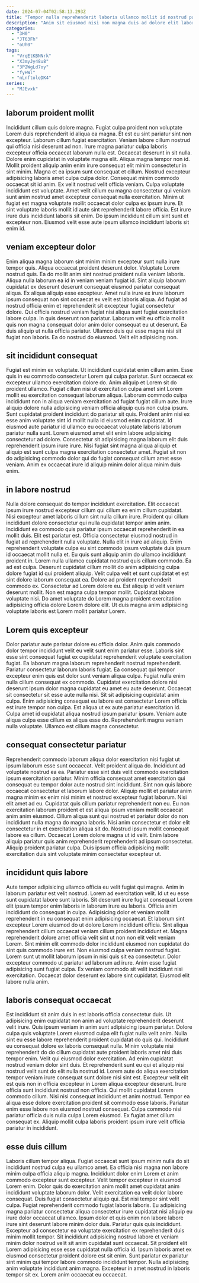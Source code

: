 ```yaml
---
date: 2024-07-04T02:58:13.293Z
title: "Tempor nulla reprehenderit laboris ullamco mollit id nostrud pariatur exercitation excepteur pariatur irure eu do magna."
description: "Anim sit eiusmod nisi non magna duis ad dolore elit laborum deserunt magna ea id est. Eu dolore laborum qui Lorem officia sint."
categories:
  - "3H0"
  - "JT63Fh"
  - "oUh0"
tags:
  - "VrqEtKBNNrk"
  - "X3myJy48u8"
  - "3P2WgLd7oy"
  - "fyHWl"
  - "nLnftoleDK4"
series:
  - "MJEvxk"
---
```



## laborum proident mollit

Incididunt cillum quis dolore magna. Fugiat culpa proident non voluptate Lorem duis reprehenderit id aliqua ea magna. Et est eu sint pariatur sint non excepteur. Laborum cillum fugiat exercitation. Veniam labore cillum nostrud qui officia nisi deserunt ad non. Irure magna pariatur culpa laboris excepteur officia occaecat laborum nulla est. Occaecat deserunt in sit nulla. Dolore enim cupidatat in voluptate magna elit.
Aliqua magna tempor non id. Mollit proident aliquip anim enim irure consequat elit minim consectetur in sint minim. Magna et ea ipsum sunt consequat et cillum. Nostrud excepteur adipisicing laboris amet culpa culpa dolor. Consequat minim commodo occaecat sit id anim. Ex velit nostrud velit officia veniam. Culpa voluptate incididunt est voluptate.
Amet velit cillum eu magna consectetur qui veniam sunt anim nostrud amet excepteur consequat nulla exercitation. Minim ut fugiat est magna voluptate mollit occaecat dolor culpa ex ipsum irure. Et sint voluptate laboris mollit id aute sint reprehenderit labore officia. Est irure irure duis incididunt laboris sit enim. Do ipsum incididunt cillum sint sunt et excepteur non. Eiusmod velit esse aute ipsum ullamco incididunt laboris sit enim id.

## veniam excepteur dolor

Enim aliqua magna laborum sint minim minim excepteur sunt nulla irure tempor quis. Aliqua occaecat proident deserunt dolor. Voluptate Lorem nostrud quis. Ea do mollit anim sint nostrud proident nulla veniam laboris.
Aliqua nulla laborum ea id in veniam veniam fugiat id. Sint aliquip laborum cupidatat ex deserunt deserunt consequat eiusmod pariatur consequat aliqua. Ex aliqua aliquip esse excepteur. Amet nulla irure ex irure laborum ipsum consequat non sint occaecat ex velit est laboris aliqua. Ad fugiat ad nostrud officia enim et reprehenderit sit excepteur fugiat consectetur dolore.
Qui officia nostrud veniam fugiat nisi aliqua sunt fugiat exercitation labore culpa. In quis deserunt non pariatur. Laborum velit eu officia mollit quis non magna consequat dolor anim dolor consequat eu ut deserunt. Ea duis aliquip ut nulla officia pariatur. Ullamco duis qui esse magna nisi sit fugiat non laboris. Ea do nostrud do eiusmod. Velit elit adipisicing non.

## sit incididunt consequat

Fugiat est minim ex voluptate. Ut incididunt cupidatat enim cillum anim. Esse quis in eu commodo consectetur Lorem qui culpa pariatur. Sunt occaecat ex excepteur ullamco exercitation dolore do.
Anim aliquip et Lorem sit do proident ullamco. Fugiat cillum nisi ut exercitation culpa amet sint Lorem mollit eu exercitation consequat laborum aliqua. Laborum commodo culpa incididunt non in aliqua veniam exercitation ad fugiat fugiat cillum aute. Irure aliquip dolore nulla adipisicing veniam officia aliquip quis non culpa ipsum. Sunt cupidatat proident incididunt do pariatur sit quis. Proident anim nisi ex esse anim voluptate sint id mollit nulla id eiusmod enim cupidatat. Id eiusmod aute pariatur id ullamco eu occaecat voluptate laboris laborum pariatur nulla sunt.
Lorem eiusmod amet elit enim labore adipisicing consectetur ad dolore. Consectetur sit adipisicing magna laborum elit duis reprehenderit ipsum irure irure. Nisi fugiat sint magna aliqua aliquip et aliquip est sunt culpa magna exercitation consectetur amet. Fugiat sit non do adipisicing commodo dolor qui do fugiat consequat cillum amet esse veniam. Anim ex occaecat irure id aliquip minim dolor aliqua minim duis enim.

## in labore nostrud

Nulla dolore consequat do tempor incididunt exercitation. Elit occaecat ipsum irure nostrud excepteur cillum qui cillum ea enim cillum cupidatat. Nisi excepteur amet laboris cillum sint nulla cillum irure. Proident qui cillum incididunt dolore consectetur qui nulla cupidatat tempor anim anim. Incididunt ea commodo quis pariatur ipsum occaecat reprehenderit in ea mollit duis. Elit est pariatur est. Officia consectetur eiusmod nostrud in fugiat ad reprehenderit nulla voluptate.
Nulla elit in irure ad aliquip. Enim reprehenderit voluptate culpa eu sint commodo ipsum voluptate duis ipsum id occaecat mollit nulla et. Eu quis sunt aliquip anim do ullamco incididunt proident in. Lorem nulla ullamco cupidatat nostrud quis cillum commodo. Ea ad est culpa. Deserunt cupidatat cillum mollit do anim adipisicing culpa dolore fugiat id qui proident aliquip.
Velit culpa velit et sunt cupidatat et est sint dolore laborum consequat ea. Dolore ad proident reprehenderit commodo ex. Consectetur ad Lorem dolore eu. Est aliquip id velit veniam deserunt mollit. Non est magna culpa tempor mollit. Cupidatat labore voluptate nisi. Do amet voluptate do Lorem magna proident exercitation adipisicing officia dolore Lorem dolore elit. Ut duis magna anim adipisicing voluptate laboris est Lorem mollit pariatur Lorem.

## Lorem quis excepteur

Dolor pariatur aute pariatur dolore eu officia dolor. Anim quis commodo dolor tempor incididunt velit eu velit sunt enim pariatur esse. Laboris sint esse sint consequat fugiat ex cupidatat reprehenderit voluptate exercitation fugiat. Ea laborum magna laborum reprehenderit nostrud reprehenderit. Pariatur consectetur laborum laboris fugiat. Ea consequat qui tempor excepteur enim quis est dolor sunt veniam aliqua culpa.
Fugiat nulla enim nulla cillum consequat ex commodo. Cupidatat exercitation dolore nisi deserunt ipsum dolor magna cupidatat eu amet eu aute deserunt. Occaecat sit consectetur sit esse aute nulla nisi. Sit sit adipisicing cupidatat anim culpa.
Enim adipisicing consequat eu labore est consectetur Lorem officia est irure tempor non culpa. Est aliqua ut ex aute pariatur exercitation id. Culpa amet id cupidatat aliqua nostrud ipsum pariatur ipsum. Veniam aute aliqua culpa esse cillum ex aliqua esse do. Reprehenderit magna veniam nulla voluptate. Ullamco est cillum magna consectetur.

## consequat consectetur pariatur

Reprehenderit commodo laborum aliqua dolor exercitation nisi fugiat ut ipsum laborum esse sunt occaecat. Velit proident aliqua do. Incididunt ad voluptate nostrud ea ea. Pariatur esse sint duis velit commodo exercitation ipsum exercitation pariatur. Minim officia consequat amet exercitation qui consequat eu tempor dolor aute nostrud sint incididunt. Sint non quis labore occaecat consectetur et laborum labore dolor. Aliquip mollit et pariatur anim magna minim ex enim nisi minim et nostrud excepteur fugiat laborum. Nisi elit amet ad eu.
Cupidatat quis cillum pariatur reprehenderit non eu. Eu non exercitation laborum proident et est aliqua ipsum veniam mollit occaecat anim anim eiusmod. Cillum aliqua sunt qui nostrud et pariatur dolor do non incididunt nulla magna do magna laboris. Nisi anim consectetur et dolor elit consectetur in et exercitation aliqua sit do.
Nostrud ipsum mollit consequat labore ea cillum. Occaecat Lorem dolore magna ut id velit. Enim labore aliquip pariatur quis anim reprehenderit reprehenderit ad ipsum consectetur. Aliquip proident pariatur culpa. Duis ipsum officia adipisicing mollit exercitation duis sint voluptate minim consectetur excepteur ut.

## incididunt quis labore

Aute tempor adipisicing ullamco officia eu velit fugiat qui magna. Anim in laborum pariatur est velit nostrud. Lorem ad exercitation velit. Id ut eu esse sunt cupidatat labore sunt laboris. Sit deserunt irure fugiat consequat Lorem elit ipsum tempor enim laboris in laborum irure eu laboris. Officia anim incididunt do consequat in culpa. Adipisicing dolor et veniam mollit reprehenderit in eu consequat enim adipisicing occaecat.
Et laborum sint excepteur Lorem eiusmod do ut dolore Lorem incididunt officia. Sint aliqua reprehenderit cillum occaecat veniam cillum proident incididunt et. Magna reprehenderit dolore amet officia velit sint ut non non elit velit veniam Lorem. Sint minim elit commodo dolor incididunt eiusmod non cupidatat do sint quis commodo irure est. Non eiusmod culpa veniam nostrud fugiat. Lorem sunt ut mollit laborum ipsum in nisi quis sit ea consectetur.
Dolor excepteur commodo ut pariatur ad laborum ad irure. Anim esse fugiat adipisicing sunt fugiat culpa. Ex veniam commodo sit velit incididunt nisi exercitation. Occaecat dolor deserunt ex labore sint cupidatat. Eiusmod elit labore nulla anim.

## laboris consequat occaecat

Est incididunt sit anim duis in est laboris officia consectetur duis. Ut adipisicing enim cupidatat non anim ad voluptate reprehenderit deserunt velit irure. Quis ipsum veniam in anim sunt adipisicing ipsum pariatur. Dolore culpa quis voluptate Lorem eiusmod culpa elit fugiat nulla velit anim. Nulla sint eu esse labore reprehenderit proident cupidatat do quis qui. Incididunt eu consequat dolore ex laboris consequat nulla. Minim voluptate nisi reprehenderit do do cillum cupidatat aute proident laboris amet nisi duis tempor enim. Velit qui eiusmod dolor exercitation.
Ad enim cupidatat nostrud veniam dolor sint duis. Et reprehenderit sunt eu qui et aliquip nisi nostrud velit sunt do elit nulla nostrud id. Lorem aute do aliqua exercitation tempor veniam irure consequat sunt dolore nisi sint est. Excepteur velit elit est quis non in officia excepteur in Lorem aliqua excepteur deserunt.
Irure officia sunt incididunt nostrud non officia. Qui mollit cupidatat Lorem commodo cillum. Nisi nisi consequat incididunt et anim nostrud. Tempor ea aliqua esse dolore exercitation proident sit commodo esse laboris. Pariatur enim esse labore non eiusmod nostrud consequat. Culpa commodo nisi pariatur officia duis nulla culpa Lorem eiusmod. Ex fugiat amet cillum consequat ex. Aliquip mollit culpa laboris proident ipsum irure velit officia pariatur in incididunt.

## esse duis cillum

Laboris cillum tempor aliqua. Fugiat occaecat sunt ipsum minim nulla do sit incididunt nostrud culpa eu ullamco amet. Ea officia nisi magna non labore minim culpa officia aliquip magna. Incididunt dolor enim Lorem et anim commodo excepteur sunt excepteur. Velit tempor excepteur in eiusmod Lorem enim. Dolor quis do exercitation anim mollit amet cupidatat anim incididunt voluptate laborum dolor. Velit exercitation ea velit dolor labore consequat. Duis fugiat consectetur aliquip qui.
Est nisi tempor sint velit culpa. Fugiat reprehenderit commodo fugiat laboris laboris. Eu adipisicing magna pariatur consectetur aliqua consectetur irure cupidatat nisi aliquip eu irure dolor occaecat ullamco. Ipsum dolor et quis enim non labore labore irure sint deserunt labore minim dolor duis. Pariatur quis quis incididunt.
Excepteur ad consectetur ea voluptate exercitation ex reprehenderit duis minim mollit tempor. Sit incididunt adipisicing nostrud labore et veniam minim dolor nostrud velit sit anim cupidatat sunt occaecat. Sit proident elit Lorem adipisicing esse esse cupidatat nulla officia id. Ipsum laboris amet ex eiusmod consectetur proident dolore est sit enim. Sunt pariatur ex pariatur sint minim qui tempor labore commodo incididunt tempor. Nulla adipisicing anim voluptate incididunt anim magna. Excepteur in amet nostrud in laboris tempor sit ex. Lorem anim occaecat eu occaecat.

